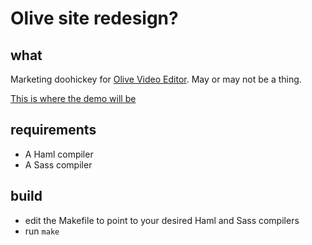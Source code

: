 # Olive site redesign?

## what
Marketing doohickey for [Olive Video Editor](https://olivevideoeditor.org).
May or may not be a thing.

[This is where the demo will be](https://zoomten.github.io/olive19/index.html)

## requirements
* A Haml compiler
* A Sass compiler

## build
* edit the Makefile to point to your desired Haml and Sass compilers
* run `make`
